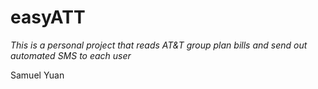 # easyATT
_This is a personal project that reads AT&T group plan bills and send out automated SMS to each user_

Samuel Yuan
